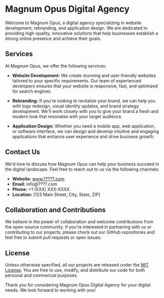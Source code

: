 # Magnum Opus Digital Agency

Welcome to Magnum Opus, a digital agency specializing in website development, rebranding, and application design. We are dedicated to providing high-quality, innovative solutions that help businesses establish a strong online presence and achieve their goals.

## Services

At Magnum Opus, we offer the following services:

- **Website Development:** We create stunning and user-friendly websites tailored to your specific requirements. Our team of experienced developers ensures that your website is responsive, fast, and optimized for search engines.

- **Rebranding:** If you're looking to revitalize your brand, we can help you with logo redesign, visual identity updates, and brand strategy development. We'll work closely with you to give your brand a fresh and modern look that resonates with your target audience.

- **Application Design:** Whether you need a mobile app, web application, or software interface, we can design and develop intuitive and engaging applications that enhance user experience and drive business growth.

## Contact Us

We'd love to discuss how Magnum Opus can help your business succeed in the digital landscape. Feel free to reach out to us via the following channels:

- **Website:** [www.?????.com](https://www.????.com)
- **Email:** info@????.com
- **Phone:** +1 (XXX) XXX-XXXX
- **Location:** [123 Main Street, City, State, ZIP]

## Collaboration and Contributions

We believe in the power of collaboration and welcome contributions from the open-source community. If you're interested in partnering with us or contributing to our projects, please check out our GitHub repositories and feel free to submit pull requests or open issues.

## License

Unless otherwise specified, all our projects are released under the [MIT License](LICENSE.md). You are free to use, modify, and distribute our code for both personal and commercial purposes.

Thank you for considering Magnum Opus Digital Agency for your digital needs. We look forward to working with you!

